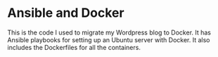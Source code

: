 # Ansible and Docker
This is the code I used to migrate my Wordpress blog to Docker. It has Ansible playbooks for setting up an Ubuntu server with Docker. It also includes the Dockerfiles for all the containers.

